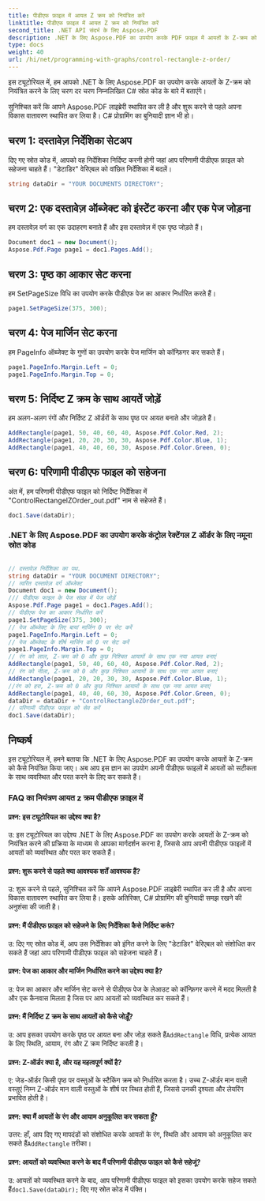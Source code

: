 ```yaml
---
title: पीडीएफ फ़ाइल में आयत Z क्रम को नियंत्रित करें
linktitle: पीडीएफ फ़ाइल में आयत Z क्रम को नियंत्रित करें
second_title: .NET API संदर्भ के लिए Aspose.PDF
description: .NET के लिए Aspose.PDF का उपयोग करके PDF फ़ाइल में आयतों के Z-क्रम को नियंत्रित करना सीखें।
type: docs
weight: 40
url: /hi/net/programming-with-graphs/control-rectangle-z-order/
---
```

इस ट्यूटोरियल में, हम आपको .NET के लिए Aspose.PDF का उपयोग करके आयतों के Z-क्रम को नियंत्रित करने के लिए चरण दर चरण निम्नलिखित C# स्रोत कोड के बारे में बताएंगे।

सुनिश्चित करें कि आपने Aspose.PDF लाइब्रेरी स्थापित कर ली है और शुरू करने से पहले अपना विकास वातावरण स्थापित कर लिया है। C# प्रोग्रामिंग का बुनियादी ज्ञान भी हो।

## चरण 1: दस्तावेज़ निर्देशिका सेटअप

दिए गए स्रोत कोड में, आपको वह निर्देशिका निर्दिष्ट करनी होगी जहां आप परिणामी पीडीएफ फ़ाइल को सहेजना चाहते हैं। "डेटाडिर" वेरिएबल को वांछित निर्देशिका में बदलें।

```csharp
string dataDir = "YOUR DOCUMENTS DIRECTORY";
```

## चरण 2: एक दस्तावेज़ ऑब्जेक्ट को इंस्टेंट करना और एक पेज जोड़ना

हम दस्तावेज़ वर्ग का एक उदाहरण बनाते हैं और इस दस्तावेज़ में एक पृष्ठ जोड़ते हैं।

```csharp
Document doc1 = new Document();
Aspose.Pdf.Page page1 = doc1.Pages.Add();
```

## चरण 3: पृष्ठ का आकार सेट करना

हम SetPageSize विधि का उपयोग करके पीडीएफ पेज का आकार निर्धारित करते हैं।

```csharp
page1.SetPageSize(375, 300);
```

## चरण 4: पेज मार्जिन सेट करना

हम PageInfo ऑब्जेक्ट के गुणों का उपयोग करके पेज मार्जिन को कॉन्फ़िगर कर सकते हैं।

```csharp
page1.PageInfo.Margin.Left = 0;
page1.PageInfo.Margin.Top = 0;
```

## चरण 5: निर्दिष्ट Z क्रम के साथ आयतें जोड़ें

हम अलग-अलग रंगों और निर्दिष्ट Z ऑर्डरों के साथ पृष्ठ पर आयत बनाते और जोड़ते हैं।

```csharp
AddRectangle(page1, 50, 40, 60, 40, Aspose.Pdf.Color.Red, 2);
AddRectangle(page1, 20, 20, 30, 30, Aspose.Pdf.Color.Blue, 1);
AddRectangle(page1, 40, 40, 60, 30, Aspose.Pdf.Color.Green, 0);
```

## चरण 6: परिणामी पीडीएफ फाइल को सहेजना

अंत में, हम परिणामी पीडीएफ फाइल को निर्दिष्ट निर्देशिका में "ControlRectangelZOrder_out.pdf" नाम से सहेजते हैं।

```csharp
doc1.Save(dataDir);
```
### .NET के लिए Aspose.PDF का उपयोग करके कंट्रोल रेक्टेंगल Z ऑर्डर के लिए नमूना स्रोत कोड 

```csharp

// दस्तावेज़ निर्देशिका का पथ.
string dataDir = "YOUR DOCUMENT DIRECTORY";
// त्वरित दस्तावेज़ वर्ग ऑब्जेक्ट
Document doc1 = new Document();
/// पीडीएफ फाइल के पेज संग्रह में पेज जोड़ें
Aspose.Pdf.Page page1 = doc1.Pages.Add();
// पीडीएफ पेज का आकार निर्धारित करें
page1.SetPageSize(375, 300);
// पेज ऑब्जेक्ट के लिए बायां मार्जिन 0 पर सेट करें
page1.PageInfo.Margin.Left = 0;
// पेज ऑब्जेक्ट के शीर्ष मार्जिन को 0 पर सेट करें
page1.PageInfo.Margin.Top = 0;
// रंग को लाल, Z-क्रम को 0 और कुछ निश्चित आयामों के साथ एक नया आयत बनाएं
AddRectangle(page1, 50, 40, 60, 40, Aspose.Pdf.Color.Red, 2);
// रंग को नीला, Z-क्रम को 0 और कुछ निश्चित आयामों के साथ एक नया आयत बनाएं
AddRectangle(page1, 20, 20, 30, 30, Aspose.Pdf.Color.Blue, 1);
//रंग को हरा, Z-क्रम को 0 और कुछ निश्चित आयामों के साथ एक नया आयत बनाएं
AddRectangle(page1, 40, 40, 60, 30, Aspose.Pdf.Color.Green, 0);
dataDir = dataDir + "ControlRectangleZOrder_out.pdf";
// परिणामी पीडीएफ फाइल को सेव करें
doc1.Save(dataDir);

```

## निष्कर्ष

इस ट्यूटोरियल में, हमने बताया कि .NET के लिए Aspose.PDF का उपयोग करके आयतों के Z-क्रम को कैसे नियंत्रित किया जाए। अब आप इस ज्ञान का उपयोग अपनी पीडीएफ फाइलों में आयतों को सटीकता के साथ व्यवस्थित और परत करने के लिए कर सकते हैं।

### FAQ का नियंत्रण आयत z क्रम पीडीएफ फ़ाइल में

#### प्रश्न: इस ट्यूटोरियल का उद्देश्य क्या है?

उ: इस ट्यूटोरियल का उद्देश्य .NET के लिए Aspose.PDF का उपयोग करके आयतों के Z-क्रम को नियंत्रित करने की प्रक्रिया के माध्यम से आपका मार्गदर्शन करना है, जिससे आप अपनी पीडीएफ फाइलों में आयतों को व्यवस्थित और परत कर सकते हैं।

#### प्रश्न: शुरू करने से पहले क्या आवश्यक शर्तें आवश्यक हैं?

उ: शुरू करने से पहले, सुनिश्चित करें कि आपने Aspose.PDF लाइब्रेरी स्थापित कर ली है और अपना विकास वातावरण स्थापित कर लिया है। इसके अतिरिक्त, C# प्रोग्रामिंग की बुनियादी समझ रखने की अनुशंसा की जाती है।

#### प्रश्न: मैं पीडीएफ फ़ाइल को सहेजने के लिए निर्देशिका कैसे निर्दिष्ट करूं?

उ: दिए गए स्रोत कोड में, आप उस निर्देशिका को इंगित करने के लिए "डेटाडिर" वेरिएबल को संशोधित कर सकते हैं जहां आप परिणामी पीडीएफ फाइल को सहेजना चाहते हैं।

#### प्रश्न: पेज का आकार और मार्जिन निर्धारित करने का उद्देश्य क्या है?

उ: पेज का आकार और मार्जिन सेट करने से पीडीएफ पेज के लेआउट को कॉन्फ़िगर करने में मदद मिलती है और एक कैनवास मिलता है जिस पर आप आयतों को व्यवस्थित कर सकते हैं।

#### प्रश्न: मैं निर्दिष्ट Z क्रम के साथ आयतों को कैसे जोड़ूँ?

 उ: आप इसका उपयोग करके पृष्ठ पर आयत बना और जोड़ सकते हैं`AddRectangle` विधि, प्रत्येक आयत के लिए स्थिति, आयाम, रंग और Z क्रम निर्दिष्ट करती है।

#### प्रश्न: Z-ऑर्डर क्या है, और यह महत्वपूर्ण क्यों है?

ए: जेड-ऑर्डर किसी पृष्ठ पर वस्तुओं के स्टैकिंग क्रम को निर्धारित करता है। उच्च Z-ऑर्डर मान वाली वस्तुएं निम्न Z-ऑर्डर मान वाली वस्तुओं के शीर्ष पर स्थित होती हैं, जिससे उनकी दृश्यता और लेयरिंग प्रभावित होती है।

#### प्रश्न: क्या मैं आयतों के रंग और आयाम अनुकूलित कर सकता हूँ?

 उत्तर: हाँ, आप दिए गए मापदंडों को संशोधित करके आयतों के रंग, स्थिति और आयाम को अनुकूलित कर सकते हैं`AddRectangle` तरीका।

#### प्रश्न: आयतों को व्यवस्थित करने के बाद मैं परिणामी पीडीएफ फाइल को कैसे सहेजूं?

 उ: आयतों को व्यवस्थित करने के बाद, आप परिणामी पीडीएफ फाइल को इसका उपयोग करके सहेज सकते हैं`doc1.Save(dataDir);` दिए गए स्रोत कोड में पंक्ति।